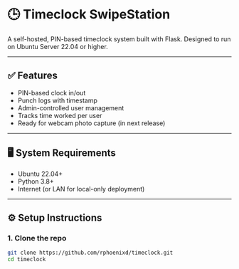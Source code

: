 # 🕒 Timeclock SwipeStation

A self-hosted, PIN-based timeclock system built with Flask. Designed to run on Ubuntu Server 22.04 or higher.

---

## ✅ Features
- PIN-based clock in/out
- Punch logs with timestamp
- Admin-controlled user management
- Tracks time worked per user
- Ready for webcam photo capture (in next release)

---

## 🖥️ System Requirements

- Ubuntu 22.04+
- Python 3.8+
- Internet (or LAN for local-only deployment)

---

## ⚙️ Setup Instructions

### 1. Clone the repo

```bash
git clone https://github.com/rphoenixd/timeclock.git
cd timeclock
